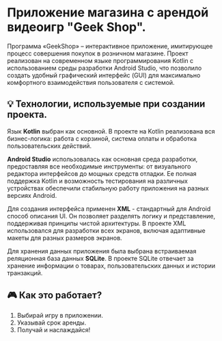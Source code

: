 # Приложение магазина с арендой видеоигр "Geek Shop".
  Программа «GeekShop» – интерактивное приложение, имитирующее процесс совершения покупок в розничном магазине. Проект реализован на современном языке программирования Kotlin с использованием среды разработки Android Studio, что позволило создать удобный графический интерфейс (GUI) для максимально комфортного взаимодействия пользователя с системой.

## 💡 Технологии, используемые при создании проекта.
Язык **Kotlin** выбран как основной. В проекте на Kotlin реализована вся бизнес-логика: работа с корзиной, система оплаты и обработка пользовательских действий.

**Android Studio** использовалась как основная среда разработки, предоставляя все необходимые инструменты: от визуального редактора интерфейсов до мощных средств отладки. Ее полная поддержка Kotlin и возможность тестирования на различных устройствах обеспечили стабильную работу приложения на разных версиях Android.

Для создания интерфейса применен **XML** - стандартный для Android способ описания UI. Он позволяет разделять логику и представление, поддерживая принципы чистой архитектуры. В проекте XML использовался для разработки всех экранов, включая адаптивные макеты для разных размеров экранов.

Для хранения данных приложения была выбрана встраиваемая реляционная база данных **SQLite**. В проекте SQLite отвечает за хранение информации о товарах, пользовательских данных и истории транзакций. 

## 🎮 Как это работает?
1. Выбирай игру в приложении.
2. Указывай срок аренды.
3. Получай и наслаждайся!
